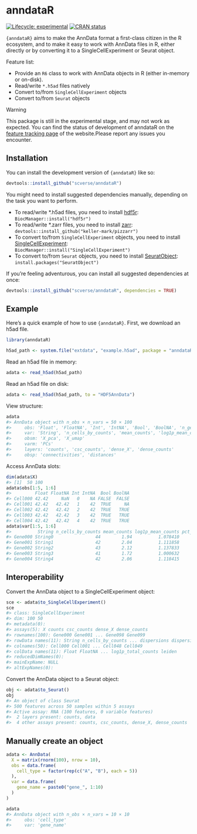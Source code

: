 # anndataR


<!-- README.md is generated from README.qmd. Please edit that file -->
<!-- badges: start -->

[![Lifecycle:
experimental](https://img.shields.io/badge/lifecycle-experimental-orange.svg)](https://lifecycle.r-lib.org/articles/stages.html#experimental)
[![CRAN
status](https://www.r-pkg.org/badges/version/anndataR.png)](https://CRAN.R-project.org/package=anndataR)
<!-- badges: end -->

`{anndataR}` aims to make the AnnData format a first-class citizen in
the R ecosystem, and to make it easy to work with AnnData files in R,
either directly or by converting it to a SingleCellExperiment or Seurat
object.

Feature list:

- Provide an `R6` class to work with AnnData objects in R (either
  in-memory or on-disk).
- Read/write `*.h5ad` files natively
- Convert to/from `SingleCellExperiment` objects
- Convert to/from `Seurat` objects

> [!WARNING]
>
> This package is still in the experimental stage, and may not work as
> expected. You can find the status of development of anndataR on the
> [feature tracking
> page](https://anndatar.data-intuitive.com/articles/design.html#feature-tracking)
> of the website.Please report any issues you encounter.

## Installation

You can install the development version of `{anndataR}` like so:

``` r
devtools::install_github("scverse/anndataR")
```

You might need to install suggested dependencies manually, depending on
the task you want to perform.

- To read/write \*.h5ad files, you need to install
  [hdf5r](https://cran.r-project.org/package=hdf5r):  
  `BiocManager::install("hdf5r")`
- To read/write \*.zarr files, you need to install
  [zarr](https://github.com/keller-mark/pizzarr):  
  `devtools::install_github("keller-mark/pizzarr")`
- To convert to/from `SingleCellExperiment` objects, you need to install
  [SingleCellExperiment](https://bioconductor.org/packages/release/bioc/html/SingleCellExperiment.html):  
  `BiocManager::install("SingleCellExperiment")`
- To convert to/from `Seurat` objects, you need to install
  [SeuratObject](https://cran.r-project.org/package=SeuratObject):  
  `install.packages("SeuratObject")`

If you’re feeling adventurous, you can install all suggested
dependencies at once:

``` r
devtools::install_github("scverse/anndataR", dependencies = TRUE)
```

## Example

Here’s a quick example of how to use `{anndataR}`. First, we download an
h5ad file.

``` r
library(anndataR)

h5ad_path <- system.file("extdata", "example.h5ad", package = "anndataR")
```

Read an h5ad file in memory:

``` r
adata <- read_h5ad(h5ad_path)
```

Read an h5ad file on disk:

``` r
adata <- read_h5ad(h5ad_path, to = "HDF5AnnData")
```

View structure:

``` r
adata
#> AnnData object with n_obs × n_vars = 50 × 100
#>     obs: 'Float', 'FloatNA', 'Int', 'IntNA', 'Bool', 'BoolNA', 'n_genes_by_counts', 'log1p_n_genes_by_counts', 'total_counts', 'log1p_total_counts', 'leiden'
#>     var: 'String', 'n_cells_by_counts', 'mean_counts', 'log1p_mean_counts', 'pct_dropout_by_counts', 'total_counts', 'log1p_total_counts', 'highly_variable', 'means', 'dispersions', 'dispersions_norm'
#>     obsm: 'X_pca', 'X_umap'
#>     varm: 'PCs'
#>     layers: 'counts', 'csc_counts', 'dense_X', 'dense_counts'
#>     obsp: 'connectivities', 'distances'
```

Access AnnData slots:

``` r
dim(adata$X)
#> [1]  50 100
adata$obs[1:5, 1:6]
#>         Float FloatNA Int IntNA  Bool BoolNA
#> Cell000 42.42     NaN   0    NA FALSE  FALSE
#> Cell001 42.42   42.42   1    42  TRUE     NA
#> Cell002 42.42   42.42   2    42  TRUE   TRUE
#> Cell003 42.42   42.42   3    42  TRUE   TRUE
#> Cell004 42.42   42.42   4    42  TRUE   TRUE
adata$var[1:5, 1:6]
#>          String n_cells_by_counts mean_counts log1p_mean_counts pct_dropout_by_counts total_counts
#> Gene000 String0                44        1.94          1.078410                    12           97
#> Gene001 String1                42        2.04          1.111858                    16          102
#> Gene002 String2                43        2.12          1.137833                    14          106
#> Gene003 String3                41        1.72          1.000632                    18           86
#> Gene004 String4                42        2.06          1.118415                    16          103
```

## Interoperability

Convert the AnnData object to a SingleCellExperiment object:

``` r
sce <- adata$to_SingleCellExperiment()
sce
#> class: SingleCellExperiment 
#> dim: 100 50 
#> metadata(0):
#> assays(5): X counts csc_counts dense_X dense_counts
#> rownames(100): Gene000 Gene001 ... Gene098 Gene099
#> rowData names(11): String n_cells_by_counts ... dispersions dispersions_norm
#> colnames(50): Cell000 Cell001 ... Cell048 Cell049
#> colData names(11): Float FloatNA ... log1p_total_counts leiden
#> reducedDimNames(0):
#> mainExpName: NULL
#> altExpNames(0):
```

Convert the AnnData object to a Seurat object:

``` r
obj <- adata$to_Seurat()
obj
#> An object of class Seurat 
#> 500 features across 50 samples within 5 assays 
#> Active assay: RNA (100 features, 0 variable features)
#>  2 layers present: counts, data
#>  4 other assays present: counts, csc_counts, dense_X, dense_counts
```

## Manually create an object

``` r
adata <- AnnData(
  X = matrix(rnorm(100), nrow = 10),
  obs = data.frame(
    cell_type = factor(rep(c("A", "B"), each = 5))
  ),
  var = data.frame(
    gene_name = paste0("gene_", 1:10)
  )
)

adata
#> AnnData object with n_obs × n_vars = 10 × 10
#>     obs: 'cell_type'
#>     var: 'gene_name'
```
